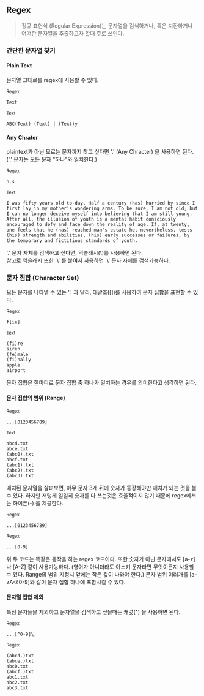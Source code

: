 ## Regex

> 정규 표현식 (Regular Expression)는 문자열을 검색하거나, 혹은 치환하거나 어떠한 문자열을 추출하고자 할때 주로 쓰인다.

### 간단한 문자열 찾기

#### Plain Text

문자열 그대로를 regex에 사용할 수 있다.

<small>Regex</small>
```
Text
```

<small>Text</small>
```
ABC(Text) (Text) | (Text)y
```

#### Any Chrater

plaintext가 아닌 모르는 문자까지 찾고 싶다면 '.' (Any Chracter) 을 사용하면 된다. ('.' 문자는 모든 문자 "하나"와 일치한다.)

<small>Regex</small>
```
h.s
```

<small>Text</small>
```
I was fifty years old to-day. Half a century (has) hurried by since I first lay in my mother's wondering arms. To be sure, I am not old; but I can no longer deceive myself into believing that I am still young. After all, the illusion of youth is a mental habit consciously encouraged to defy and face down the reality of age. If, at twenty, one feels that he (has) reached man's estate he, nevertheless, tests (his) strength and abilities, (his) early successes or failures, by the temporary and fictitious standards of youth.
```

'.' 문자 자체를 검색하고 싶다면, 역슬래시(\\)를 사용하면 된다.<br />
참고로 역슬래시 또한 '\\' 를 붙여서 사용하면 '\\' 문자 자체를 검색가능하다.

### 문자 집합 (Character Set)

모든 문자를 나타낼 수 있는 '.' 과 달리, 대괄호([])를 사용하여 문자 집합을 표현할 수 있다.

<small>Regex</small>
```
f[ie]
```

<small>Text</small>
```
(fi)re
siren
(fe)male
(fi)nally
apple
airport
```

문자 집합은 한마디로 문자 집합 중 하나가 일치하는 경우를 의미한다고 생각하면 된다.

#### 문자 집합의 범위 (Range)

<small>Regex</small>
```
...[0123456789]
```

<small>Text</small>
```
abcd.txt
abce.txt
(abc0).txt
abcf.txt
(abc1).txt
(abc2).txt
(abc3).txt
```

매치된 문자열을 살펴보면, 아무 문자 3개 뒤에 숫자가 등장해야만 매치가 되는 것을 볼 수 있다. 하지만 저렇게 일일히 숫자를 다 쓰는것은 효율적이지 않기 때문에 regex에서는 하이픈(-) 을 제공한다.

<small>Regex</small>
```
...[0123456789]
```

<small>Regex</small>
```
...[0-9]
```

위 두 코드는 똑같은 동작을 하는 regex 코드이다. 또한 숫자가 아닌 문자에서도 [a-z]나 [A-Z] 같이 사용가능하다. (영어가 아니더라도 아스키 문자라면 무엇이든지 사용할 수 있다. Range의 범위 지정시 앞에는 작은 값이 나와야 한다.)
문자 범위 여러개를 [a-zA-Z0-9]와 같이 문자 집합 하나에 포함시킬 수 있다.

#### 문자열 집합 제외

특정 문자들을 제외하고 문자열을 검색하고 싶을때는 캐럿(^) 을 사용하면 된다.

<small>Regex</small>
```
...[^0-9]\.
```

<small>Regex</small>
```
(abcd.)txt
(abce.)txt
abc0.txt
(abcf.)txt
abc1.txt
abc2.txt
abc3.txt
```